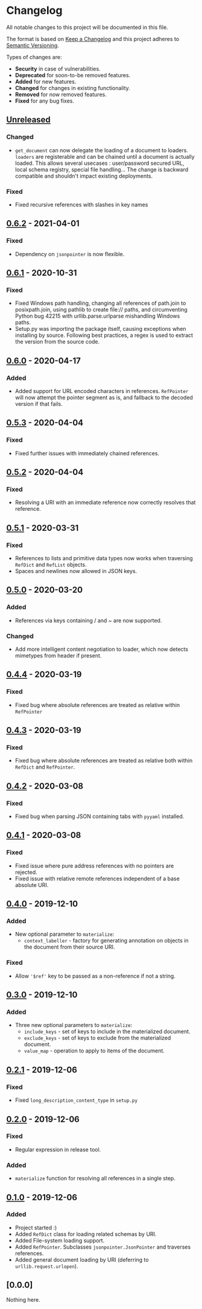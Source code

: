 # Changelog
All notable changes to this project will be documented in this file.

The format is based on [Keep a Changelog] and this project adheres to
[Semantic Versioning].

Types of changes are:
* **Security** in case of vulnerabilities.
* **Deprecated** for soon-to-be removed features.
* **Added** for new features.
* **Changed** for changes in existing functionality.
* **Removed** for now removed features.
* **Fixed** for any bug fixes.

## [Unreleased]
### Changed
* `get_document` can now delegate the loading of a document to loaders.
  `loaders` are registerable and can be chained until a document is
  actually loaded. This allows several usecases : user/password secured
  URL, local schema registry, special file handling...
  The change is backward compatible and shouldn't impact existing
  deployments.
  
 ### Fixed
 * Fixed recursive references with slashes in key names

## [0.6.2] - 2021-04-01
### Fixed
* Dependency on `jsonpointer` is now flexible.

## [0.6.1] - 2020-10-31
### Fixed
* Fixed Windows path handling, changing all references of
  path.join to posixpath.join, using pathlib to create
  file:// paths, and circumventing Python bug 42215
  with urllib.parse.urlparse mishandling Windows paths.
* Setup.py was importing the package itself, causing
  exceptions when installing by source. Following best
  practices, a regex is used to extract the version from
  the source code.

## [0.6.0] - 2020-04-17
### Added
* Added support for URL encoded characters in references.
  `RefPointer` will now attempt the pointer segment as is,
  and fallback to the decoded version if that fails.

## [0.5.3] - 2020-04-04
### Fixed
* Fixed further issues with immediately chained references.

## [0.5.2] - 2020-04-04
### Fixed
* Resolving a URI with an immediate reference now correctly
  resolves that reference.

## [0.5.1] - 2020-03-31
### Fixed
* References to lists and primitive data types now works
  when traversing `RefDict` and `RefList` objects.
* Spaces and newlines now allowed in JSON keys.

## [0.5.0] - 2020-03-20
### Added
* References via keys containing / and ~ are now supported.

### Changed
* Add more intelligent content negotiation to loader, which now
  detects mimetypes from header if present.

## [0.4.4] - 2020-03-19
### Fixed
* Fixed bug where absolute references are treated as relative
  within `RefPointer`

## [0.4.3] - 2020-03-19
### Fixed
* Fixed bug where absolute references are treated as relative
  both within `RefDict` and `RefPointer`.

## [0.4.2] - 2020-03-08
### Fixed
* Fixed bug when parsing JSON containing tabs with `pyyaml`
  installed.

## [0.4.1] - 2020-03-08
### Fixed
* Fixed issue where pure address references with no pointers
  are rejected.
* Fixed issue with relative remote references independent of a
  base absolute URI.

## [0.4.0] - 2019-12-10
### Added
* New optional parameter to `materialize`:
    - `context_labeller` - factory for generating annotation on
      objects in the document from their source URI.

### Fixed
* Allow `'$ref'` key to be passed as a non-reference if not a
  string.

## [0.3.0] - 2019-12-10
### Added
* Three new optional parameters to `materialize`:
    - `include_keys` - set of keys to include in the materialized
      document.
    - `exclude_keys` - set of keys to exclude from the materialized
      document.
    - `value_map` - operation to apply to items of the document.

## [0.2.1] - 2019-12-06
### Fixed
* Fixed `long_description_content_type` in `setup.py`

## [0.2.0] - 2019-12-06
### Fixed
* Regular expression in release tool.

### Added
* `materialize` function for resolving all references in a single step.

## [0.1.0] - 2019-12-06
### Added
* Project started :)
* Added `RefDict` class for loading related schemas by URI.
* Added File-system loading support.
* Added `RefPointer`. Subclasses `jsonpointer.JsonPointer` and traverses
  references.
* Added general document loading by URI (deferring to
  `urllib.request.urlopen`).

## [0.0.0]
Nothing here.

[Unreleased]: http://github.com/jacksmith15/json-ref-dict/compare/0.6.2..HEAD
[0.6.2]: http://github.com/jacksmith15/json-ref-dict/compare/0.6.1..0.6.2
[0.6.1]: http://github.com/jacksmith15/json-ref-dict/compare/0.6.0..0.6.1
[0.6.0]: http://github.com/jacksmith15/json-ref-dict/compare/0.5.3..0.6.0
[0.5.3]: http://github.com/jacksmith15/json-ref-dict/compare/0.5.2..0.5.3
[0.5.2]: http://github.com/jacksmith15/json-ref-dict/compare/0.5.1..0.5.2
[0.5.1]: http://github.com/jacksmith15/json-ref-dict/compare/0.5.0..0.5.1
[0.5.0]: http://github.com/jacksmith15/json-ref-dict/compare/0.4.4..0.5.0
[0.4.4]: http://github.com/jacksmith15/json-ref-dict/compare/0.4.3..0.4.4
[0.4.3]: http://github.com/jacksmith15/json-ref-dict/compare/0.4.2..0.4.3
[0.4.2]: http://github.com/jacksmith15/json-ref-dict/compare/0.4.1..0.4.2
[0.4.1]: http://github.com/jacksmith15/json-ref-dict/compare/0.4.0..0.4.1
[0.4.0]: http://github.com/jacksmith15/json-ref-dict/compare/0.3.0..0.4.0
[0.3.0]: http://github.com/jacksmith15/json-ref-dict/compare/0.2.1..0.3.0
[0.2.1]: http://github.com/jacksmith15/json-ref-dict/compare/0.2.0..0.2.1
[0.2.0]: http://github.com/jacksmith15/json-ref-dict/compare/0.1.0..0.2.0
[0.1.0]: http://github.com/jacksmith15/json-ref-dict/compare/initial..0.1.0

[Keep a Changelog]: http://keepachangelog.com/en/1.0.0/
[Semantic Versioning]: http://semver.org/spec/v2.0.0.html
